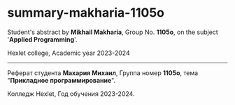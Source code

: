 # summary-makharia-1105o
Student's abstract by **Mikhail Makharia**, Group No. **1105o**, on the subject '**Applied Programming**'.

Hexlet college, Academic year 2023-2024

------

Реферат студента **Махария Михаил**, Группа номер **1105o**, тема "**Прикладное программирование**".

Колледж Hexlet, Год обучения 2023-2024.
